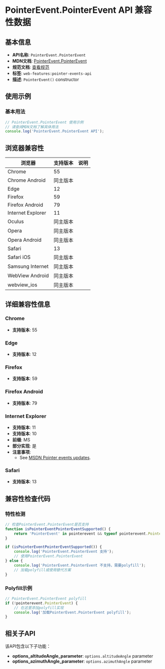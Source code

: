# PointerEvent.PointerEvent API 兼容性数据

## 基本信息

- **API名称**: `PointerEvent.PointerEvent`
- **MDN文档**: [PointerEvent.PointerEvent](https://developer.mozilla.org/docs/Web/API/PointerEvent/PointerEvent)
- **规范文档**: [查看规范](https://w3c.github.io/pointerevents/#dom-pointerevent-constructor)
- **标签**: `web-features:pointer-events-api`
- **描述**: `PointerEvent()` constructor

## 使用示例

### 基本用法

```javascript
// PointerEvent.PointerEvent 使用示例
// 请查阅MDN文档了解具体用法
console.log('PointerEvent.PointerEvent API');
```

## 浏览器兼容性

| 浏览器 | 支持版本 | 说明 |
|--------|----------|------|
| Chrome | 55 |  |
| Chrome Android | 同主版本 |  |
| Edge | 12 |  |
| Firefox | 59 |  |
| Firefox Android | 79 |  |
| Internet Explorer | 11 |  |
| Oculus | 同主版本 |  |
| Opera | 同主版本 |  |
| Opera Android | 同主版本 |  |
| Safari | 13 |  |
| Safari iOS | 同主版本 |  |
| Samsung Internet | 同主版本 |  |
| WebView Android | 同主版本 |  |
| webview_ios | 同主版本 |  |

## 详细兼容性信息

### Chrome

- **支持版本**: 55

### Edge

- **支持版本**: 12

### Firefox

- **支持版本**: 59

### Firefox Android

- **支持版本**: 79

### Internet Explorer

- **支持版本**: 11
- **支持版本**: 10
- **前缀**: MS
- **部分实现**: 是
- **注意事项**:
  - See [MSDN Pointer events updates](https://msdn.microsoft.com/library/dn304886).

### Safari

- **支持版本**: 13

## 兼容性检查代码

### 特性检测

```javascript
// 检查PointerEvent.PointerEvent是否支持
function isPointerEventPointerEventSupported() {
    return 'PointerEvent' in pointerevent && typeof pointerevent.PointerEvent === 'function';
}

if (isPointerEventPointerEventSupported()) {
    console.log('PointerEvent.PointerEvent 支持');
    // 使用PointerEvent.PointerEvent
} else {
    console.log('PointerEvent.PointerEvent 不支持，需要polyfill');
    // 加载polyfill或使用替代方案
}
```

### Polyfill示例

```javascript
// PointerEvent.PointerEvent polyfill
if (!pointerevent.PointerEvent) {
    // 在这里添加polyfill实现
    console.log('加载PointerEvent.PointerEvent polyfill');
}
```

## 相关子API

该API包含以下子功能：

- **options_altitudeAngle_parameter**: `options.altitudeAngle` parameter
- **options_azimuthAngle_parameter**: `options.azimuthAngle` parameter

